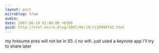 ```yaml
---
layout: post
microblog: true
audio: 
date: 2007-06-19 01:00:00 +0100
guid: http://xtof.micro.blog/2007/06/19/t110998742.html
---
```

my hresume pres will not be in S5 :( no wifi. just used a keynote app I'll try to share later
